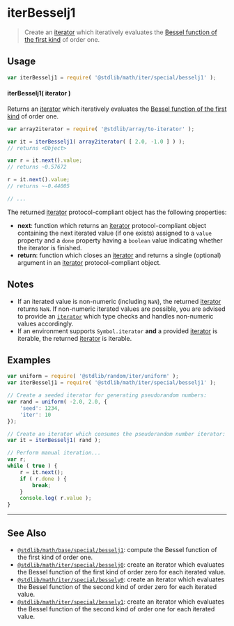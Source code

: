<!--

@license Apache-2.0

Copyright (c) 2020 The Stdlib Authors.

Licensed under the Apache License, Version 2.0 (the "License");
you may not use this file except in compliance with the License.
You may obtain a copy of the License at

   http://www.apache.org/licenses/LICENSE-2.0

Unless required by applicable law or agreed to in writing, software
distributed under the License is distributed on an "AS IS" BASIS,
WITHOUT WARRANTIES OR CONDITIONS OF ANY KIND, either express or implied.
See the License for the specific language governing permissions and
limitations under the License.

-->

# iterBesselj1

> Create an [iterator][mdn-iterator-protocol] which iteratively evaluates the [Bessel function of the first kind][@stdlib/math/base/special/besselj1] of order one.

<!-- Section to include introductory text. Make sure to keep an empty line after the intro `section` element and another before the `/section` close. -->

<section class="intro">

</section>

<!-- /.intro -->

<!-- Package usage documentation. -->

<section class="usage">

## Usage

```javascript
var iterBesselj1 = require( '@stdlib/math/iter/special/besselj1' );
```

#### iterBesselj1( iterator )

Returns an [iterator][mdn-iterator-protocol] which iteratively evaluates the [Bessel function of the first kind][@stdlib/math/base/special/besselj1] of order one.

```javascript
var array2iterator = require( '@stdlib/array/to-iterator' );

var it = iterBesselj1( array2iterator( [ 2.0, -1.0 ] ) );
// returns <Object>

var r = it.next().value;
// returns ~0.57672

r = it.next().value;
// returns ~-0.44005

// ...
```

The returned [iterator][mdn-iterator-protocol] protocol-compliant object has the following properties:

-   **next**: function which returns an [iterator][mdn-iterator-protocol] protocol-compliant object containing the next iterated value (if one exists) assigned to a `value` property and a `done` property having a `boolean` value indicating whether the iterator is finished.
-   **return**: function which closes an [iterator][mdn-iterator-protocol] and returns a single (optional) argument in an [iterator][mdn-iterator-protocol] protocol-compliant object.

</section>

<!-- /.usage -->

<!-- Package usage notes. Make sure to keep an empty line after the `section` element and another before the `/section` close. -->

<section class="notes">

## Notes

-   If an iterated value is non-numeric (including `NaN`), the returned [iterator][mdn-iterator-protocol] returns `NaN`. If non-numeric iterated values are possible, you are advised to provide an [`iterator`][mdn-iterator-protocol] which type checks and handles non-numeric values accordingly.
-   If an environment supports `Symbol.iterator` **and** a provided [iterator][mdn-iterator-protocol] is iterable, the returned [iterator][mdn-iterator-protocol] is iterable.

</section>

<!-- /.notes -->

<!-- Package usage examples. -->

<section class="examples">

## Examples

<!-- eslint no-undef: "error" -->

```javascript
var uniform = require( '@stdlib/random/iter/uniform' );
var iterBesselj1 = require( '@stdlib/math/iter/special/besselj1' );

// Create a seeded iterator for generating pseudorandom numbers:
var rand = uniform( -2.0, 2.0, {
    'seed': 1234,
    'iter': 10
});

// Create an iterator which consumes the pseudorandom number iterator:
var it = iterBesselj1( rand );

// Perform manual iteration...
var r;
while ( true ) {
    r = it.next();
    if ( r.done ) {
        break;
    }
    console.log( r.value );
}
```

</section>

<!-- /.examples -->

<!-- Section to include cited references. If references are included, add a horizontal rule *before* the section. Make sure to keep an empty line after the `section` element and another before the `/section` close. -->

<section class="references">

</section>

<!-- /.references -->

<!-- Section for related `stdlib` packages. Do not manually edit this section, as it is automatically populated. -->

<section class="related">

* * *

## See Also

-   [`@stdlib/math/base/special/besselj1`][@stdlib/math/base/special/besselj1]: compute the Bessel function of the first kind of order one.
-   [`@stdlib/math/iter/special/besselj0`][@stdlib/math/iter/special/besselj0]: create an iterator which evaluates the Bessel function of the first kind of order zero for each iterated value.
-   [`@stdlib/math/iter/special/bessely0`][@stdlib/math/iter/special/bessely0]: create an iterator which evaluates the Bessel function of the second kind of order zero for each iterated value.
-   [`@stdlib/math/iter/special/bessely1`][@stdlib/math/iter/special/bessely1]: create an iterator which evaluates the Bessel function of the second kind of order one for each iterated value.

</section>

<!-- /.related -->

<!-- Section for all links. Make sure to keep an empty line after the `section` element and another before the `/section` close. -->

<section class="links">

[mdn-iterator-protocol]: https://developer.mozilla.org/en-US/docs/Web/JavaScript/Reference/Iteration_protocols#The_iterator_protocol

<!-- <related-links> -->

[@stdlib/math/base/special/besselj1]: https://github.com/stdlib-js/stdlib/tree/develop/lib/node_modules/%40stdlib/math/base/special/besselj1

[@stdlib/math/iter/special/besselj0]: https://github.com/stdlib-js/stdlib/tree/develop/lib/node_modules/%40stdlib/math/iter/special/besselj0

[@stdlib/math/iter/special/bessely0]: https://github.com/stdlib-js/stdlib/tree/develop/lib/node_modules/%40stdlib/math/iter/special/bessely0

[@stdlib/math/iter/special/bessely1]: https://github.com/stdlib-js/stdlib/tree/develop/lib/node_modules/%40stdlib/math/iter/special/bessely1

<!-- </related-links> -->

</section>

<!-- /.links -->
